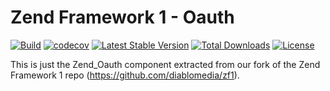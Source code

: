 # Zend Framework 1 - Oauth

[![Build](https://github.com/diablomedia/zf1-oauth/workflows/Build/badge.svg?event=push)](https://github.com/diablomedia/zf1-oauth/actions?query=workflow%3ABuild+event%3Apush)
[![codecov](https://codecov.io/gh/diablomedia/zf1-oauth/branch/master/graph/badge.svg)](https://codecov.io/gh/diablomedia/zf1-oauth)
[![Latest Stable Version](https://poser.pugx.org/fragotesac/zf1-oauth/v/stable)](https://packagist.org/packages/fragotesac/zf1-oauth)
[![Total Downloads](https://poser.pugx.org/fragotesac/zf1-oauth/downloads)](https://packagist.org/packages/fragotesac/zf1-oauth)
[![License](https://poser.pugx.org/fragotesac/zf1-oauth/license)](https://packagist.org/packages/fragotesac/zf1-oauth)

This is just the Zend_Oauth component extracted from our fork of the Zend Framework 1 repo (https://github.com/diablomedia/zf1).
